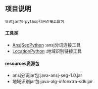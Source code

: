 ## 项目说明
```
针对jar包-python引用连接工具包
```
#### 工具类
* [AnsjSegPython](../jar-jpype-connector/src/main/java/com/zy/alg/JarExecution/AnsjSegPython.java)
:ansj分词连接工具
* [LocationPython](../jar-jpype-connector/src/main/java/com/zy/alg/JarExecution/LocationPython.java)
:地域识别链接工具

#### resources资源包
* ansj分词jar包:java-ansj-seg-1.0.jar
* 地域识别jar包:java-alg-infoextra-sdk.jar
